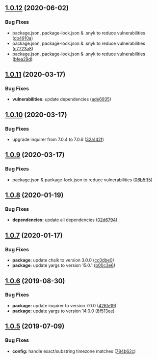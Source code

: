 ## [1.0.12](https://github.com/JaredReisinger/order-fetcher/compare/v1.0.11...v1.0.12) (2020-06-02)


### Bug Fixes

* package.json, package-lock.json & .snyk to reduce vulnerabilities ([cb4910a](https://github.com/JaredReisinger/order-fetcher/commit/cb4910a6e8a1798875b9b5b197811f6ec3b12f14))
* package.json, package-lock.json & .snyk to reduce vulnerabilities ([c7723a8](https://github.com/JaredReisinger/order-fetcher/commit/c7723a8339b5f9d62d011e20f87550e1b22da2a0))
* package.json, package-lock.json & .snyk to reduce vulnerabilities ([bfea29d](https://github.com/JaredReisinger/order-fetcher/commit/bfea29d49c504aa94b3541a8f56f6c6fd05ca0a4))

## [1.0.11](https://github.com/JaredReisinger/order-fetcher/compare/v1.0.10...v1.0.11) (2020-03-17)


### Bug Fixes

* **vulnerabilities:** update dependencies ([ade6935](https://github.com/JaredReisinger/order-fetcher/commit/ade6935bf7c455195eb2c91bfd24b7ab8e49cf4e))

## [1.0.10](https://github.com/JaredReisinger/order-fetcher/compare/v1.0.9...v1.0.10) (2020-03-17)


### Bug Fixes

* upgrade inquirer from 7.0.4 to 7.0.6 ([32a142f](https://github.com/JaredReisinger/order-fetcher/commit/32a142f1ab346d0c652c95977cf096e15e55ff87))

## [1.0.9](https://github.com/JaredReisinger/order-fetcher/compare/v1.0.8...v1.0.9) (2020-03-17)


### Bug Fixes

* package.json & package-lock.json to reduce vulnerabilities ([06b5ff5](https://github.com/JaredReisinger/order-fetcher/commit/06b5ff5c5b8a6509de84a1c720ea731d320aa967))

## [1.0.8](https://github.com/JaredReisinger/order-fetcher/compare/v1.0.7...v1.0.8) (2020-01-19)


### Bug Fixes

* **dependencies:** update all dependencies ([02d6794](https://github.com/JaredReisinger/order-fetcher/commit/02d6794f6b027216887bc051f48b45ca9cc05907))

## [1.0.7](https://github.com/JaredReisinger/order-fetcher/compare/v1.0.6...v1.0.7) (2020-01-17)

### Bug Fixes

- **package:** update chalk to version 3.0.0 ([cc0dbe0](https://github.com/JaredReisinger/order-fetcher/commit/cc0dbe0))
- **package:** update yargs to version 15.0.1 ([b00c3e6](https://github.com/JaredReisinger/order-fetcher/commit/b00c3e6))

## [1.0.6](https://github.com/JaredReisinger/order-fetcher/compare/v1.0.5...v1.0.6) (2019-08-30)

### Bug Fixes

- **package:** update inquirer to version 7.0.0 ([426fe19](https://github.com/JaredReisinger/order-fetcher/commit/426fe19))
- **package:** update yargs to version 14.0.0 ([8f513ee](https://github.com/JaredReisinger/order-fetcher/commit/8f513ee))

## [1.0.5](https://github.com/JaredReisinger/order-fetcher/compare/v1.0.4...v1.0.5) (2019-07-09)

### Bug Fixes

- **config:** handle exact/substring timezone matches ([784b62c](https://github.com/JaredReisinger/order-fetcher/commit/784b62c))
